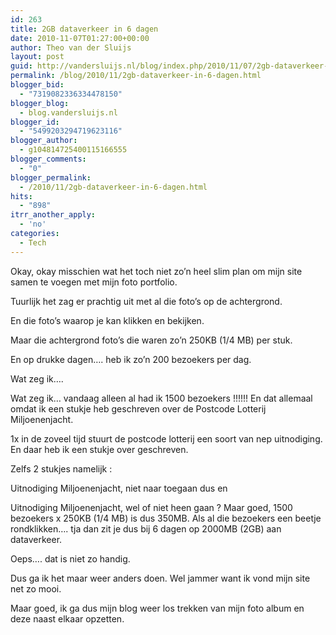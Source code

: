 ```yaml
---
id: 263
title: 2GB dataverkeer in 6 dagen
date: 2010-11-07T01:27:00+00:00
author: Theo van der Sluijs
layout: post
guid: http://vandersluijs.nl/blog/index.php/2010/11/07/2gb-dataverkeer-in-6-dagen/
permalink: /blog/2010/11/2gb-dataverkeer-in-6-dagen.html
blogger_bid:
  - "7319082336334478150"
blogger_blog:
  - blog.vandersluijs.nl
blogger_id:
  - "5499203294719623116"
blogger_author:
  - g104814725400115166555
blogger_comments:
  - "0"
blogger_permalink:
  - /2010/11/2gb-dataverkeer-in-6-dagen.html
hits:
  - "898"
itrr_another_apply:
  - 'no'
categories:
  - Tech
---
```

Okay, okay misschien wat het toch niet zo’n heel slim plan om mijn site samen te voegen met mijn foto portfolio.

Tuurlijk het zag er prachtig uit met al die foto’s op de achtergrond.

En die foto’s waarop je kan klikken en bekijken.

Maar die achtergrond foto’s die waren zo’n 250KB (1/4 MB) per stuk.

En op drukke dagen…. heb ik zo’n 200 bezoekers per dag.

Wat zeg ik….

Wat zeg ik… vandaag alleen al had ik 1500 bezoekers !!!!!! En dat allemaal omdat ik een stukje heb geschreven over de Postcode Lotterij Miljoenenjacht.

1x in de zoveel tijd stuurt de postcode lotterij een soort van nep uitnodiging. En daar heb ik een stukje over geschreven.

Zelfs 2 stukjes namelijk : 

Uitnodiging Miljoenenjacht, niet naar toegaan dus en

Uitnodiging Miljoenenjacht, wel of niet heen gaan ? Maar goed, 1500 bezoekers x 250KB (1/4 MB) is dus 350MB. Als al die bezoekers een beetje rondklikken…. tja dan zit je dus bij 6 dagen op 2000MB (2GB) aan dataverkeer.

Oeps…. dat is niet zo handig.

Dus ga ik het maar weer anders doen. Wel jammer want ik vond mijn site net zo mooi.

Maar goed, ik ga dus mijn blog weer los trekken van mijn foto album en deze naast elkaar opzetten.